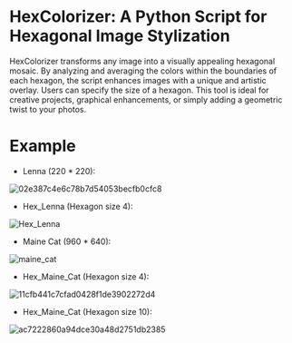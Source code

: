 # HexColorizer: A Python Script for Hexagonal Image Stylization
HexColorizer transforms any image into a visually appealing hexagonal mosaic. By analyzing and averaging the colors within the boundaries of each hexagon, the script enhances images with a unique and artistic overlay. Users can specify the size of a hexagon. This tool is ideal for creative projects, graphical enhancements, or simply adding a geometric twist to your photos.

# Example
- Lenna (220 * 220):
  
![02e387c4e6c78b7d54053becfb0cfc8](https://github.com/Jackson1356/HexColorizer/assets/108843164/ea77d0b6-d520-4e36-82b0-ffc7beba1ce9)

- Hex_Lenna (Hexagon size 4):
  
![Hex_Lenna](https://github.com/Jackson1356/HexColorizer/assets/108843164/fad33183-36a3-48cd-944c-6baa86dc6008)

- Maine Cat (960 * 640):
  
![maine_cat](https://github.com/Jackson1356/HexColorizer/assets/108843164/1cc96da3-3068-4ffc-b948-5d39c0f2ba2d)

- Hex_Maine_Cat (Hexagon size 4):
  
![11cfb441c7cfad0428f1de3902272d4](https://github.com/Jackson1356/HexColorizer/assets/108843164/214bbd34-ab86-4ab7-b159-db7ca0b327d8)

- Hex_Maine_Cat (Hexagon size 10):
  
![ac7222860a94dce30a48d2751db2385](https://github.com/Jackson1356/HexColorizer/assets/108843164/0e80c0b9-69f8-43bb-b482-106bee8c7c3f)
